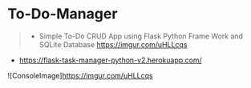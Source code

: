 # To-Do-Manager
> - Simple To-Do CRUD App using Flask Python Frame Work and SQLite Database 
https://imgur.com/uHLLcqs
- https://flask-task-manager-python-v2.herokuapp.com/

![ConsoleImage]https://imgur.com/uHLLcqs
